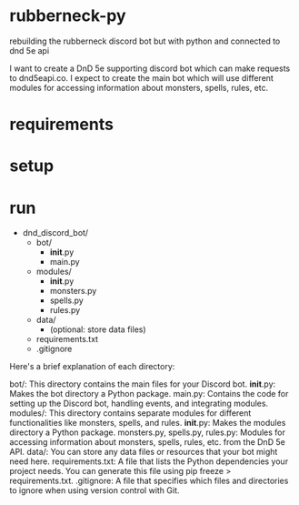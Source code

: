 # rubberneck-py
rebuilding the rubberneck discord bot but with python and connected to dnd 5e api

I want to create a DnD 5e supporting discord bot which can make requests to dnd5eapi.co. I expect to create the main bot which will use different modules for accessing information about monsters, spells, rules, etc.

# requirements

# setup

# run

- dnd_discord_bot/
    - bot/
        - __init__.py
        - main.py
    - modules/
        - __init__.py
        - monsters.py
        - spells.py
        - rules.py
    - data/
        - (optional: store data files)
    - requirements.txt
    - .gitignore

Here's a brief explanation of each directory:

bot/: This directory contains the main files for your Discord bot.
__init__.py: Makes the bot directory a Python package.
main.py: Contains the code for setting up the Discord bot, handling events, and integrating modules.
modules/: This directory contains separate modules for different functionalities like monsters, spells, and rules.
__init__.py: Makes the modules directory a Python package.
monsters.py, spells.py, rules.py: Modules for accessing information about monsters, spells, rules, etc. from the DnD 5e API.
data/: You can store any data files or resources that your bot might need here.
requirements.txt: A file that lists the Python dependencies your project needs. You can generate this file using pip freeze > requirements.txt.
.gitignore: A file that specifies which files and directories to ignore when using version control with Git.